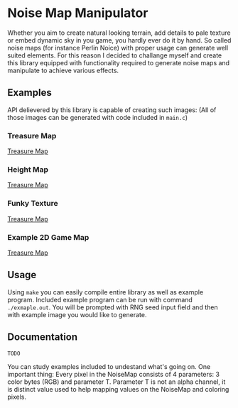 # Noise Map Manipulator

Whether you aim to create natural looking terrain, add details to pale texture or embed dynamic sky in you game, you hardly ever do it by hand. So called noise maps (for instance Perlin Noice) with proper usage can generate well suited elements. For this reason I decided to challange myself and create this library equipped with functionality required to generate noise maps and manipulate to achieve various effects. 

## Examples

API delievered by this library is capable of creating such images:
(All of those images can be generated with code included in ```main.c```)

### Treasure Map

[Treasure Map](https://i.imgur.com/LyL6sTo.png)

### Height Map

[Treasure Map](https://i.imgur.com/w42Ibx0.png)

### Funky Texture

[Treasure Map](https://i.imgur.com/hmyPAJm.png)

### Example 2D Game Map

[Treasure Map](https://i.imgur.com/JA3j4K8.png)

## Usage

Using ```make``` you can easily compile entire library as well as example program. Included example program can be run with command ```./exmaple.out```. You will be prompted with RNG seed input field and then with example image you would like to generate.

## Documentation

``` TODO ```

You can study examples included to undestand what's going on. One important thing: Every pixel in the NoiseMap consists of 4 parameters: 3 color bytes (RGB) and parameter T. Parameter T is not an alpha channel, it is distinct value used to help mapping values on the NoiseMap and coloring pixels.


